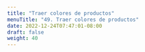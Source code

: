 ```yaml
---
title: "Traer colores de productos"
menuTitle: "49. Traer colores de productos"
date: 2022-12-24T07:47:01-08:00
draft: false
weight: 40
---
```

